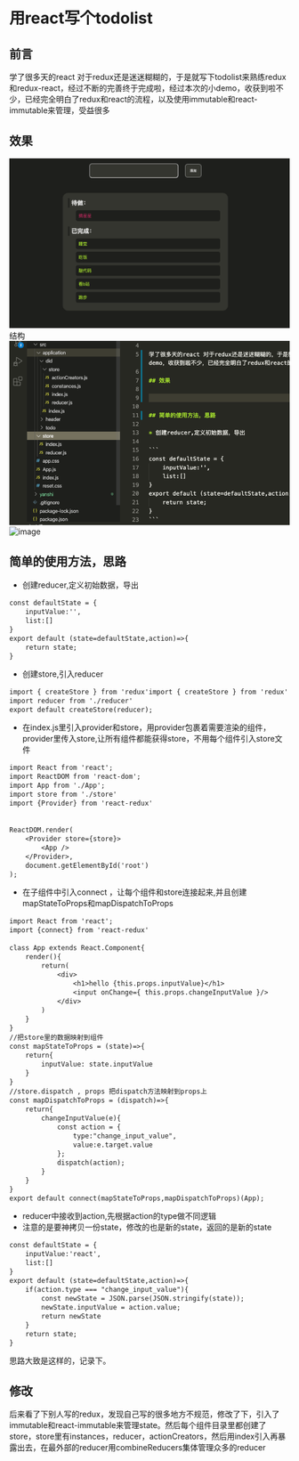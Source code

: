 # 用react写个todolist

## 前言 

学了很多天的react 对于redux还是迷迷糊糊的，于是就写下todolist来熟练redux和redux-react，经过不断的完善终于完成啦，经过本次的小demo，收获到啦不少，已经完全明白了redux和react的流程，以及使用immutable和react-immutable来管理，受益很多

## 效果

![image](https://github.com/rijianyunxi/react-todolist/blob/master/yanshi/1.png)
结构
![image](https://github.com/rijianyunxi/react-todolist/blob/master/yanshi/2.png)
![image](https://songjintao.cn/wp-content/uploads/2020/05/QQ20200517-154419.png)

## 简单的使用方法，思路

* 创建reducer,定义初始数据，导出

```
const defaultState = {
    inputValue:'',
    list:[]
}
export default (state=defaultState,action)=>{
    return state;
}
```
* 创建store,引入reducer

```
import { createStore } from 'redux'import { createStore } from 'redux'
import reducer from './reducer'
export default createStore(reducer);
```
* 在index.js里引入provider和store，用provider包裹着需要渲染的组件，provider里传入store,让所有组件都能获得store，不用每个组件引入store文件
```
import React from 'react';
import ReactDOM from 'react-dom';
import App from './App';
import store from './store'
import {Provider} from 'react-redux'


ReactDOM.render(
    <Provider store={store}>
        <App />
    </Provider>,
    document.getElementById('root')
);
```

* 在子组件中引入connect ，让每个组件和store连接起来,并且创建mapStateToProps和mapDispatchToProps

```
import React from 'react';
import {connect} from 'react-redux'

class App extends React.Component{
    render(){
		return(
		    <div>
				<h1>hello {this.props.inputValue}</h1>
				<input onChange={ this.props.changeInputValue }/>
		    </div>
		)
	}
}
//把store里的数据映射到组件
const mapStateToProps = (state)=>{
	return{
		inputValue: state.inputValue
	}
}
//store.dispatch , props 把dispatch方法映射到props上
const mapDispatchToProps = (dispatch)=>{
	return{
		changeInputValue(e){
			const action = {
				type:"change_input_value",
				value:e.target.value
			};
			dispatch(action);
		}
	}
}
export default connect(mapStateToProps,mapDispatchToProps)(App);
```

* reducer中接收到action,先根据action的type做不同逻辑
* 注意的是要神拷贝一份state，修改的也是新的state，返回的是新的state

```
const defaultState = {
    inputValue:'react',
    list:[]
}
export default (state=defaultState,action)=>{
    if(action.type === "change_input_value"){
        const newState = JSON.parse(JSON.stringify(state));
        newState.inputValue = action.value;
        return newState
    }
    return state;
}
```

思路大致是这样的，记录下。

## 修改

后来看了下别人写的redux，发现自己写的很多地方不规范，修改了下，引入了immutable和react-immutable来管理state。然后每个组件目录里都创建了store，store里有instances，reducer，actionCreators，然后用index引入再暴露出去，在最外部的reducer用combineReducers集体管理众多的reducer
